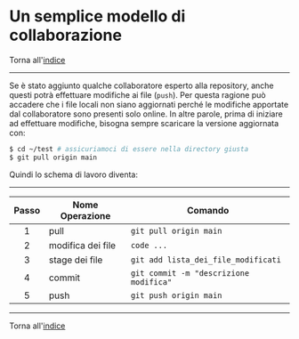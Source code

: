 # Un semplice modello di collaborazione

Torna all'[indice](../toc.md)

---

Se è stato aggiunto qualche collaboratore esperto alla repository, anche questi
potrà effettuare modifiche ai file (`push`). Per questa ragione può accadere che i file
locali non siano aggiornati perché le modifiche apportate dal collaboratore sono
presenti solo online. In altre parole, prima di iniziare ad effettuare
modifiche, bisogna sempre scaricare la versione aggiornata con:

```bash
$ cd ~/test # assicuriamoci di essere nella directory giusta
$ git pull origin main
```

Quindi lo schema di lavoro diventa:

---

| Passo | Nome Operazione   | Comando                                |
| :---: | ----------------- | -------------------------------------- |
|   1   | pull              | `git pull origin main`                 |
|   2   | modifica dei file | `code ...`                             |
|   3   | stage dei file    | `git add lista_dei_file_modificati`    |
|   4   | commit            | `git commit -m "descrizione modifica"` |
|   5   | push              | `git push origin main`                 |

---

Torna all'[indice](../toc.md)
